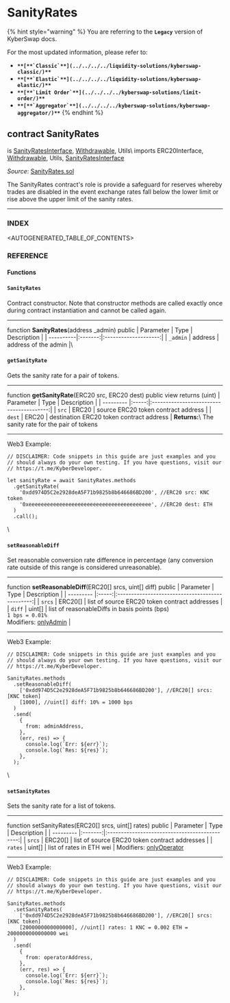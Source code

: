 # SanityRates

{% hint style="warning" %}
You are referring to the **`Legacy`** version of KyberSwap docs.

For the most updated information, please refer to:

* **``**[**`Classic`**](../../../../liquidity-solutions/kyberswap-classic/)**``**
* **``**[**`Elastic`**](../../../../liquidity-solutions/kyberswap-elastic/)**``**
* **``**[**`Limit Order`**](../../../../kyberswap-solutions/limit-order/)**``**
* **``**[**`Aggregator`**](../../../../kyberswap-solutions/kyberswap-aggregator/)**``**
{% endhint %}

## contract SanityRates

is [SanityRatesInterface](https://docs.kyberswap.com/Legacy/api-abi/misc/api\_abi-sanityratesinterface.md), [Withdrawable](https://docs.kyberswap.com/Legacy/api-abi/misc/api\_abi-withdrawable.md), Utils\ imports ERC20Interface, [Withdrawable](https://docs.kyberswap.com/Legacy/api-abi/misc/api\_abi-withdrawable.md), Utils, [SanityRatesInterface](https://docs.kyberswap.com/Legacy/api-abi/misc/api\_abi-sanityratesinterface.md)

_Source_: [SanityRates.sol](https://github.com/KyberNetwork/smart-contracts/blob/master/contracts/SanityRates.sol)

The SanityRates contract's role is provide a safeguard for reserves whereby trades are disabled in the event exchange rates fall below the lower limit or rise above the upper limit of the sanity rates.

***

### INDEX[​](https://docs.kyberswap.com/Legacy/api-abi/misc/api\_abi-sanityrates#index) <a href="#index" id="index"></a>

\<AUTOGENERATED\_TABLE\_OF\_CONTENTS>

### REFERENCE[​](https://docs.kyberswap.com/Legacy/api-abi/misc/api\_abi-sanityrates#reference) <a href="#reference" id="reference"></a>

#### Functions[​](https://docs.kyberswap.com/Legacy/api-abi/misc/api\_abi-sanityrates#functions) <a href="#functions" id="functions"></a>

#### `SanityRates`[​](https://docs.kyberswap.com/Legacy/api-abi/misc/api\_abi-sanityrates#sanityrates) <a href="#sanityrates" id="sanityrates"></a>

Contract constructor. Note that constructor methods are called exactly once during contract instantiation and cannot be called again.

***

function **SanityRates**(address \_admin) public | Parameter | Type | Description | | ----------|:-------:|:--------------------:| | `_admin` | address | address of the admin |\


#### `getSanityRate`[​](https://docs.kyberswap.com/Legacy/api-abi/misc/api\_abi-sanityrates#getsanityrate) <a href="#getsanityrate" id="getsanityrate"></a>

Gets the sanity rate for a pair of tokens.

***

function **getSanityRate**(ERC20 src, ERC20 dest) public view returns (uint) | Parameter | Type | Description | | --------- |:-----:|:----------------------------------------:| | `src` | ERC20 | source ERC20 token contract address | | `dest` | ERC20 | destination ERC20 token contract address | **Returns:**\ The sanity rate for the pair of tokens

***

Web3 Example:

```
// DISCLAIMER: Code snippets in this guide are just examples and you
// should always do your own testing. If you have questions, visit our
// https://t.me/KyberDeveloper.

let sanityRate = await SanityRates.methods
  .getSanityRate(
    '0xdd974D5C2e2928deA5F71b9825b8b646686BD200', //ERC20 src: KNC token
    '0xeeeeeeeeeeeeeeeeeeeeeeeeeeeeeeeeeeeeeeee', //ERC20 dest: ETH
  )
  .call();
```

\


#### `setReasonableDiff`[​](https://docs.kyberswap.com/Legacy/api-abi/misc/api\_abi-sanityrates#setreasonablediff) <a href="#setreasonablediff" id="setreasonablediff"></a>

Set reasonable conversion rate difference in percentage (any conversion rate outside of this range is considered unreasonable).

***

function **setReasonableDiff**(ERC20\[] srcs, uint\[] diff) public | Parameter | Type | Description | | --------- |:-----:|:-----------------------------------------------:| | `srcs` | ERC20\[] | list of source ERC20 token contract addresses | | `diff` | uint\[] | list of reasonableDiffs in basis points (bps)\
`1 bps = 0.01%`\
Modifiers: [onlyAdmin](https://docs.kyberswap.com/Legacy/api-abi/misc/api\_abi-permissiongroups.md#onlyadmin) |

***

Web3 Example:

```
// DISCLAIMER: Code snippets in this guide are just examples and you
// should always do your own testing. If you have questions, visit our
// https://t.me/KyberDeveloper.

SanityRates.methods
  .setReasonableDiff(
    ['0xdd974D5C2e2928deA5F71b9825b8b646686BD200'], //ERC20[] srcs: [KNC token]
    [1000], //uint[] diff: 10% = 1000 bps
  )
  .send(
    {
      from: adminAddress,
    },
    (err, res) => {
      console.log(`Err: ${err}`);
      console.log(`Res: ${res}`);
    },
  );
```

\


#### `setSanityRates`[​](https://docs.kyberswap.com/Legacy/api-abi/misc/api\_abi-sanityrates#setsanityrates) <a href="#setsanityrates" id="setsanityrates"></a>

Sets the sanity rate for a list of tokens.

***

function setSanityRates(ERC20\[] srcs, uint\[] rates) public | Parameter | Type | Description | | --------- |:-------:|:---------------------------------------------:| | `srcs` | ERC20\[] | list of source ERC20 token contract addresses | | `rates` | uint\[] | list of rates in ETH wei | Modifiers: [onlyOperator](https://docs.kyberswap.com/Legacy/api-abi/misc/api\_abi-permissiongroups.md#onlyoperator)

***

Web3 Example:

```
// DISCLAIMER: Code snippets in this guide are just examples and you
// should always do your own testing. If you have questions, visit our
// https://t.me/KyberDeveloper.

SanityRates.methods
  .setSanityRates(
    ['0xdd974D5C2e2928deA5F71b9825b8b646686BD200'], //ERC20[] srcs: [KNC token]
    [2000000000000000], //uint[] rates: 1 KNC = 0.002 ETH = 2000000000000000 wei
  )
  .send(
    {
      from: operatorAddress,
    },
    (err, res) => {
      console.log(`Err: ${err}`);
      console.log(`Res: ${res}`);
    },
  );
```
